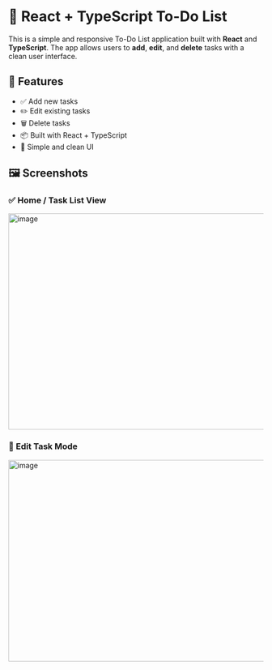 # 📝 React + TypeScript To-Do List

This is a simple and responsive To-Do List application built with **React** and **TypeScript**. The app allows users to **add**, **edit**, and **delete** tasks with a clean user interface.

## 🚀 Features

- ✅ Add new tasks
- ✏️ Edit existing tasks
- 🗑️ Delete tasks
- 📦 Built with React + TypeScript
- 💅 Simple and clean UI

## 🖼️ Screenshots

### ✅ Home / Task List View

<img width="773" height="427" alt="image" src="https://github.com/user-attachments/assets/2ffa7fa0-34a6-4e2e-ade6-b5b5f57791b6" />

### 📝 Edit Task Mode

<img width="621" height="398" alt="image" src="https://github.com/user-attachments/assets/0c71d9db-e29d-43d3-b9f5-380ddfc51b57" />


